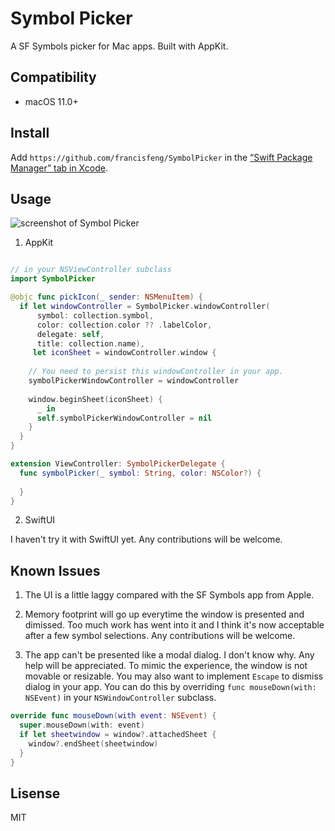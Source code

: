 # Symbol Picker

A SF Symbols picker for Mac apps. Built with AppKit.

## Compatibility

- macOS 11.0+

## Install

Add `https://github.com/francisfeng/SymbolPicker` in the [“Swift Package Manager” tab in Xcode](https://developer.apple.com/documentation/xcode/adding_package_dependencies_to_your_app).

## Usage

![screenshot of Symbol Picker](https://raw.githubusercontent.com/francisfeng/SymbolPicker/main/images/screenshot.PNG)

1. AppKit
```swift

// in your NSViewController subclass
import SymbolPicker

@objc func pickIcon(_ sender: NSMenuItem) {
  if let windowController = SymbolPicker.windowController(
      symbol: collection.symbol,
      color: collection.color ?? .labelColor,
      delegate: self,
      title: collection.name),
     let iconSheet = windowController.window {
    
    // You need to persist this windowController in your app.
    symbolPickerWindowController = windowController
    
    window.beginSheet(iconSheet) {
      _ in
      self.symbolPickerWindowController = nil
    }
  }
}

extension ViewController: SymbolPickerDelegate {
  func symbolPicker(_ symbol: String, color: NSColor?) {
  
  }
}
```

2. SwiftUI

I haven't try it with SwiftUI yet. Any contributions will be welcome.

## Known Issues

1. The UI is a little laggy compared with the SF Symbols app from Apple.

2. Memory footprint will go up everytime the window is presented and dimissed. Too much work has went into it and I think it's now acceptable after a few symbol selections. Any contributions will be welcome.

3. The app can't be presented like a modal dialog. I don't know why. Any help will be appreciated. To mimic the experience, the window is not movable or resizable. You may also want to implement `Escape` to dismiss dialog in your app. You can do this by overriding   `func mouseDown(with: NSEvent)` in your `NSWindowController` subclass.

```swift
override func mouseDown(with event: NSEvent) {
  super.mouseDown(with: event)
  if let sheetwindow = window?.attachedSheet {
    window?.endSheet(sheetwindow)
  }
}
```

## Lisense
MIT
